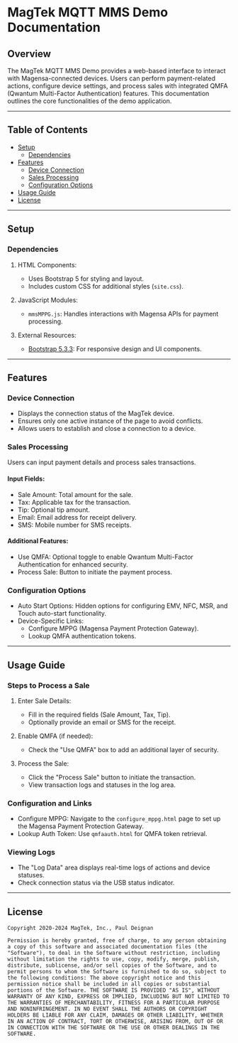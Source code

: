 # MagTek MQTT MMS Demo Documentation

## Overview
The MagTek MQTT MMS Demo provides a web-based interface to interact with Magensa-connected devices. Users can perform payment-related actions, configure device settings, and process sales with integrated QMFA (Qwantum Multi-Factor Authentication) features. This documentation outlines the core functionalities of the demo application.

---

## Table of Contents

- [Setup](#setup)
  - [Dependencies](#dependencies)
- [Features](#features)
  - [Device Connection](#device-connection)
  - [Sales Processing](#sales-processing)
  - [Configuration Options](#configuration-options)
- [Usage Guide](#usage-guide)
- [License](#license)

---

## Setup

### Dependencies

1. HTML Components:
   - Uses Bootstrap 5 for styling and layout.
   - Includes custom CSS for additional styles (`site.css`).

2. JavaScript Modules:
   - `mmsMPPG.js`: Handles interactions with Magensa APIs for payment processing.

3. External Resources:
   - [Bootstrap 5.3.3](https://getbootstrap.com): For responsive design and UI components.

---

## Features

### Device Connection

- Displays the connection status of the MagTek device.
- Ensures only one active instance of the page to avoid conflicts.
- Allows users to establish and close a connection to a device.

### Sales Processing

Users can input payment details and process sales transactions.

#### Input Fields:
- Sale Amount: Total amount for the sale.
- Tax: Applicable tax for the transaction.
- Tip: Optional tip amount.
- Email: Email address for receipt delivery.
- SMS: Mobile number for SMS receipts.

#### Additional Features:
- Use QMFA: Optional toggle to enable Qwantum Multi-Factor Authentication for enhanced security.
- Process Sale: Button to initiate the payment process.

### Configuration Options

- Auto Start Options: Hidden options for configuring EMV, NFC, MSR, and Touch auto-start functionality.
- Device-Specific Links:
  - Configure MPPG (Magensa Payment Protection Gateway).
  - Lookup QMFA authentication tokens.

---

## Usage Guide

### Steps to Process a Sale

1. Enter Sale Details:
   - Fill in the required fields (Sale Amount, Tax, Tip).
   - Optionally provide an email or SMS for the receipt.

2. Enable QMFA (if needed):
   - Check the "Use QMFA" box to add an additional layer of security.

3. Process the Sale:
   - Click the "Process Sale" button to initiate the transaction.
   - View transaction logs and statuses in the log area.

### Configuration and Links

- Configure MPPG: Navigate to the `configure_mppg.html` page to set up the Magensa Payment Protection Gateway.
- Lookup Auth Token: Use `qmfaauth.html` for QMFA token retrieval.

### Viewing Logs

- The "Log Data" area displays real-time logs of actions and device statuses.
- Check connection status via the USB status indicator.

---

## License
```plaintext
Copyright 2020-2024 MagTek, Inc., Paul Deignan

Permission is hereby granted, free of charge, to any person obtaining a copy of this software and associated documentation files (the "Software"), to deal in the Software without restriction, including without limitation the rights to use, copy, modify, merge, publish, distribute, sublicense, and/or sell copies of the Software, and to permit persons to whom the Software is furnished to do so, subject to the following conditions: The above copyright notice and this permission notice shall be included in all copies or substantial portions of the Software. THE SOFTWARE IS PROVIDED "AS IS", WITHOUT WARRANTY OF ANY KIND, EXPRESS OR IMPLIED, INCLUDING BUT NOT LIMITED TO THE WARRANTIES OF MERCHANTABILITY, FITNESS FOR A PARTICULAR PURPOSE AND NONINFRINGEMENT. IN NO EVENT SHALL THE AUTHORS OR COPYRIGHT HOLDERS BE LIABLE FOR ANY CLAIM, DAMAGES OR OTHER LIABILITY, WHETHER IN AN ACTION OF CONTRACT, TORT OR OTHERWISE, ARISING FROM, OUT OF OR IN CONNECTION WITH THE SOFTWARE OR THE USE OR OTHER DEALINGS IN THE SOFTWARE.
